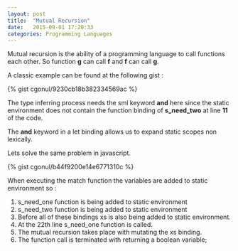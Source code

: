 ```yaml
---
layout: post
title:  "Mutual Recursion"
date:   2015-09-01 17:20:33
categories: Programming Languages
---
```

Mutual recursion is the ability of a programming language to call functions each other.
So function __g__ can call __f__ and __f__ can call __g__.

A classic example can be found at the following gist :

{% gist cgonul/9230cb18b382334569ac %}

The type inferring process needs the sml keyword __and__ here since the static environment 
does not contain the function binding of __s_need_two__ at line __11__ of the code.

The __and__ keyword in a let binding allows us to expand static scopes non lexically.

Lets solve the same problem in javascript.

{% gist cgonul/b44f9200e14e6771310c %}

When executing the match function the variables are added to static environment so :

 1. s_need_one function is being added to static environment
 2. s_need_two function is being added to static environment
 3. Before all of these bindings xs is also being added to static environment.
 5. At the 22th line s_need_one function is called.
 6. The mutual recursion takes place with mutating the xs binding.
 7. The function call is terminated with returning a boolean variable;

